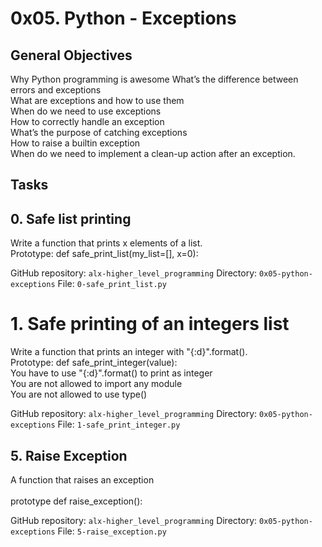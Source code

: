 # 0x05. Python - Exceptions
## General Objectives
<p> Why Python programming is awesome
What’s the difference between errors and exceptions
<br/>What are exceptions and how to use them
<br/>When do we need to use exceptions
<br/>How to correctly handle an exception
<br/>What’s the purpose of catching exceptions
<br/>How to raise a builtin exception
<br/>When do we need to implement a clean-up action after an exception.</p>

## Tasks
## 0. Safe list printing
<p>
Write a function that prints x elements of a list.
<br/>
Prototype: def safe_print_list(my_list=[], x=0):
<br/>

GitHub repository: ```alx-higher_level_programming```
Directory: ```0x05-python-exceptions```
File: ```0-safe_print_list.py```
</p>

# 1. Safe printing of an integers list
<p>
Write a function that prints an integer with "{:d}".format().
<br/>
Prototype: def safe_print_integer(value):
<br/>
You have to use "{:d}".format() to print as integer
<br/>You are not allowed to import any module
<br/>You are not allowed to use type()

GitHub repository: ```alx-higher_level_programming```
Directory: ```0x05-python-exceptions```
File: ```1-safe_print_integer.py```
</p>

## 5. Raise Exception
<p>
A function that raises an exception<br/>
<br/>prototype def raise_exception():
<br/>

GitHub repository: ```alx-higher_level_programming```
Directory: ```0x05-python-exceptions```
File: ```5-raise_exception.py```
</p>
